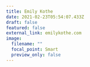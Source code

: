```yaml
---
title: Emily Kothe
date: 2021-02-23T05:54:07.433Z
draft: false
featured: false
external_link: emilykothe.com
image:
  filename: ""
  focal_point: Smart
  preview_only: false
---
```


